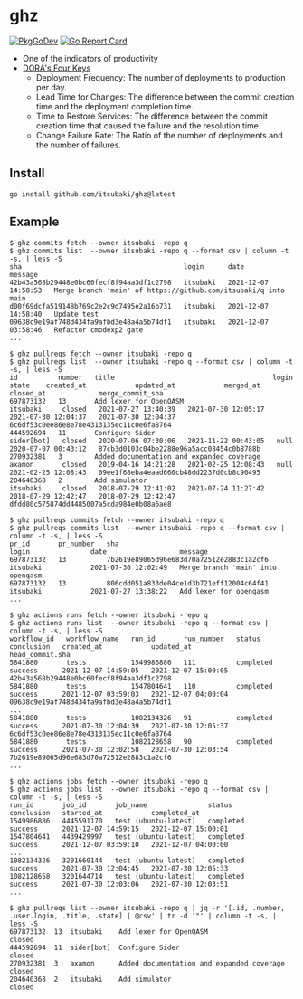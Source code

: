 # ghz

[![PkgGoDev](https://pkg.go.dev/badge/github.com/itsubaki/ghz)](https://pkg.go.dev/github.com/itsubaki/ghz)
[![Go Report Card](https://goreportcard.com/badge/github.com/itsubaki/ghz?style=flat-square)](https://goreportcard.com/report/github.com/itsubaki/ghz)

- One of the indicators of productivity
- [DORA's Four Keys](https://github.com/GoogleCloudPlatform/fourkeys)
  - Deployment Frequency: The number of deployments to production per day.
  - Lead Time for Changes: The difference between the commit creation time and the deployment completion time.
  - Time to Restore Services: The difference between the commit creation time that caused the failure and the resolution time.
  - Change Failure Rate: The Ratio of the number of deployments and the number of failures.

## Install

```shell
go install github.com/itsubaki/ghz@latest
```

## Example

```shell
$ ghz commits fetch --owner itsubaki -repo q
$ ghz commits list  --owner itsubaki -repo q --format csv | column -t -s, | less -S
sha                                        login      date                  message
42b43a568b29448e0bc60fecf8f94aa3df1c2798   itsubaki   2021-12-07 14:58:53   Merge branch 'main' of https://github.com/itsubaki/q into main
d00f69dcfa519148b769c2e2c9d7495e2a16b731   itsubaki   2021-12-07 14:58:40   Update test
09638c9e19af748d434fa9afbd3e48a4a5b74df1   itsubaki   2021-12-07 03:58:46   Refactor cmodexp2 gate
...
```

```shell
$ ghz pullreqs fetch --owner itsubaki -repo q
$ ghz pullreqs list  --owner itsubaki -repo q --format csv | column -t -s, | less -S
id          number   title                                       login        state    created_at            updated_at            merged_at             closed_at             merge_commit_sha
697873132   13       Add lexer for OpenQASM                      itsubaki     closed   2021-07-27 13:40:39   2021-07-30 12:05:17   2021-07-30 12:04:37   2021-07-30 12:04:37   6c6df53c0ee86e8e78e4313135ec11c0e6fa8764
444592694   11       Configure Sider                             sider[bot]   closed   2020-07-06 07:30:06   2021-11-22 00:43:05   null                  2020-07-07 00:43:12   87cb3d0103c04be2288e96a5acc08454c0b8788b
270932381   3        Added documentation and expanded coverage   axamon       closed   2019-04-16 14:21:28   2021-02-25 12:08:43   null                  2021-02-25 12:08:43   09ee1f68eba4eaad660cb48dd2237d0cb8c90495
204640368   2        Add simulator                               itsubaki     closed   2018-07-29 12:41:02   2021-07-24 11:27:42   2018-07-29 12:42:47   2018-07-29 12:42:47   dfdd80c575874dd4485007a5cda984e0b08a6ae8
```

```shell
$ ghz pullreqs commits fetch --owner itsubaki -repo q
$ ghz pullreqs commits list  --owner itsubaki -repo q --format csv | column -t -s, | less -S
pr_id       pr_number   sha                                        login               date                  message
697873132   13          7b2619e89065d96e683d70a72512e2883c1a2cf6   itsubaki            2021-07-30 12:02:49   Merge branch 'main' into openqasm
697873132   13          806cdd051a833de04ce1d3b721eff12004c64f41   itsubaki            2021-07-27 13:38:22   Add lexer for openqasm
...
```

```shell
$ ghz actions runs fetch --owner itsubaki -repo q
$ ghz actions runs list  --owner itsubaki -repo q --format csv | column -t -s, | less -S
workflow_id   workflow_name   run_id       run_number   status      conclusion   created_at            updated_at            head_commit.sha
5841880       tests           1549986886   111          completed   success      2021-12-07 14:59:05   2021-12-07 15:00:05   42b43a568b29448e0bc60fecf8f94aa3df1c2798
5841880       tests           1547804641   110          completed   success      2021-12-07 03:59:03   2021-12-07 04:00:04   09638c9e19af748d434fa9afbd3e48a4a5b74df1
...
5841880       tests           1082134326   91           completed   success      2021-07-30 12:04:39   2021-07-30 12:05:37   6c6df53c0ee86e8e78e4313135ec11c0e6fa8764
5841880       tests           1082128658   90           completed   success      2021-07-30 12:02:58   2021-07-30 12:03:54   7b2619e89065d96e683d70a72512e2883c1a2cf6
...
```

```shell
$ ghz actions jobs fetch --owner itsubaki -repo q
$ ghz actions jobs list  --owner itsubaki -repo q --format csv | column -t -s, | less -S
run_id       job_id       job_name               status           conclusion   started_at            completed_at
1549986886   4445591170   test (ubuntu-latest)   completed        success      2021-12-07 14:59:15   2021-12-07 15:00:01
1547804641   4439429997   test (ubuntu-latest)   completed        success      2021-12-07 03:59:10   2021-12-07 04:00:00
...
1082134326   3201660144   test (ubuntu-latest)   completed        success      2021-07-30 12:04:45   2021-07-30 12:05:33
1082128658   3201644714   test (ubuntu-latest)   completed        success      2021-07-30 12:03:06   2021-07-30 12:03:51
...
```

```shell
$ ghz pullreqs list --owner itsubaki -repo q | jq -r '[.id, .number, .user.login, .title, .state] | @csv' | tr -d '"' | column -t -s, | less -S
697873132  13  itsubaki    Add lexer for OpenQASM                     closed
444592694  11  sider[bot]  Configure Sider                            closed
270932381  3   axamon      Added documentation and expanded coverage  closed
204640368  2   itsubaki    Add simulator                              closed
```
